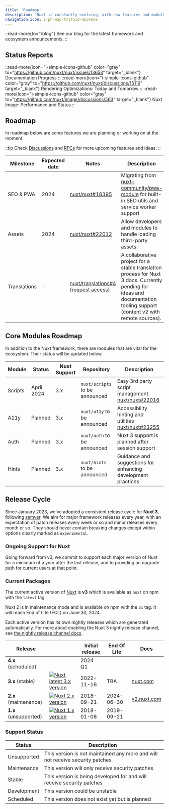```yaml
---
title: 'Roadmap'
description: 'Nuxt is constantly evolving, with new features and modules being added all the time.'
navigation.icon: i-ph-map-trifold-duotone
---
```


::read-more{to="/blog"}
See our blog for the latest framework and ecosystem announcements.
::

## Status Reports

::read-more{icon="i-simple-icons-github" color="gray" to="https://github.com/nuxt/nuxt/issues/13653" target="_blank"}
Documentation Progress
::
::read-more{icon="i-simple-icons-github" color="gray" to="https://github.com/nuxt/nuxt/discussions/16119" target="_blank"}
Rendering Optimizations: Today and Tomorrow
::
::read-more{icon="i-simple-icons-github" color="gray" to="https://github.com/nuxt/image/discussions/563" target="_blank"}
Nuxt Image: Performance and Status
::

## Roadmap

In roadmap below are some features we are planning or working on at the moment.

::tip
Check [Discussions](https://github.com/nuxt/nuxt/discussions) and [RFCs](https://github.com/nuxt/nuxt/discussions/categories/rfcs) for more upcoming features and ideas.
::

Milestone    | Expected date | Notes                                                                  | Description
-------------|---------------|------------------------------------------------------------------------|-----------------------
SEO & PWA    | 2024          | [nuxt/nuxt#18395](https://github.com/nuxt/nuxt/discussions/18395)      | Migrating from [nuxt-community/pwa-module](https://github.com/nuxt-community/pwa-module) for built-in SEO utils and service worker support
Assets       | 2024          | [nuxt/nuxt#22012](https://github.com/nuxt/nuxt/discussions/22012)      | Allow developers and modules to handle loading third-party assets.
Translations | -             | [nuxt/translations#4](https://github.com/nuxt/translations/discussions/4) ([request access](https://github.com/nuxt/nuxt/discussions/16054)) | A collaborative project for a stable translation process for Nuxt 3 docs. Currently pending for ideas and documentation tooling support (content v2 with remote sources).

## Core Modules Roadmap

In addition to the Nuxt framework, there are modules that are vital for the ecosystem. Their status will be updated below.

Module         | Status              | Nuxt Support | Repository | Description
---------------|---------------------|--------------|------------|-------------------
Scripts        | April 2024          | 3.x          | `nuxt/scripts` to be announced | Easy 3rd party script management. [nuxt/nuxt#22016](https://github.com/nuxt/nuxt/discussions/22016)
A11y           | Planned             | 3.x          | `nuxt/a11y` to be announced | Accessibility hinting and utilities [nuxt/nuxt#23255](https://github.com/nuxt/nuxt/issues/23255)
Auth           | Planned             | 3.x          | `nuxt/auth` to be announced | Nuxt 3 support is planned after session support
Hints          | Planned             | 3.x          | `nuxt/hints` to be announced | Guidance and suggestions for enhancing development practices


## Release Cycle

Since January 2023, we've adopted a consistent release cycle for **Nuxt 3**, following [semver](https://semver.org). We aim for major framework releases every year, with an expectation of patch releases every week or so and minor releases every month or so. They should never contain breaking changes except within options clearly marked as `experimental`.

### Ongoing Support for Nuxt

Going forward from v3, we commit to support each major version of Nuxt for a minimum of a year after the last release, and to providing an upgrade path for current users at that point.

### Current Packages

The current active version of [Nuxt](https://nuxt.com) is **v3** which is available as `nuxt` on npm with the `latest` tag.

Nuxt 2 is in maintenance mode and is available on npm with the `2x` tag. It will reach End of Life (EOL) on June 30, 2024.

Each active version has its own nightly releases which are generated automatically. For more about enabling the Nuxt 3 nightly release channel, see [the nightly release channel docs](/docs/guide/going-further/nightly-release-channel).

Release                                 |                                                                                                  | Initial release | End Of Life  | Docs
----------------------------------------|---------------------------------------------------------------------------------------------------|-----------------|--------------|-------
**4.x** (scheduled)                     |                                                                                           | 2024 Q1         |              | &nbsp;
**3.x** (stable)           | <a href="https://npmjs.com/package/nuxt"><img alt="Nuxt latest 3.x version" src="https://flat.badgen.net/npm/v/nuxt?label="></a>            | 2022-11-16      | TBA          | [nuxt.com](/docs)
**2.x** (maintenance)      | <a href="https://www.npmjs.com/package/nuxt?activeTab=versions"><img alt="Nuxt 2.x version" src="https://flat.badgen.net/npm/v/nuxt/2x?label="></a>         | 2018-09-21      | 2024-06-30   | [v2.nuxt.com](https://v2.nuxt.com/docs)
**1.x** (unsupported)      | <a href="https://www.npmjs.com/package/nuxt?activeTab=versions"><img alt="Nuxt 1.x version" src="https://flat.badgen.net/npm/v/nuxt/1x?label="></a>         | 2018-01-08      | 2019-09-21 | &nbsp;

### Support Status

Status      | Description
------------|----------------------------------------------------------------------------------
Unsupported | This version is not maintained any more and will not receive security patches
Maintenance | This version will only receive security patches
Stable      | This version is being developed for and will receive security patches
Development | This version could be unstable
Scheduled   | This version does not exist yet but is planned

